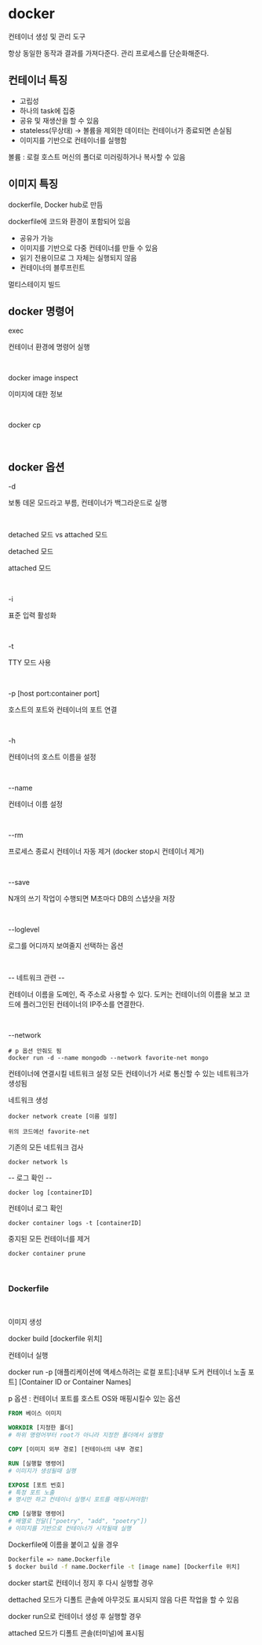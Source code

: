 # docker

컨테이너 생성 및 관리 도구

항상 동일한 동작과 결과를 가져다준다. 관리 프로세스를 단순화해준다.

## 컨테이너 특징

- 고립성
- 하나의 task에 집중
- 공유 및 재생산을 할 수 있음
- stateless(무상태) -> 볼륨을 제외한 데이터는 컨테이너가 종료되면 손실됨
- 이미지를 기반으로 컨테이너를 실행함

볼륨 : 로컬 호스트 머신의 폴더로 미러링하거나 복사할 수 있음


## 이미지 특징
dockerfile, Docker hub로 만듬

dockerfile에 코드와 환경이 포함되어 있음

- 공유가 가능
- 이미지를 기반으로 다중 컨테이너를 만들 수 있음
- 읽기 전용이므로 그 자체는 실행되지 않음
- 컨테이너의 블루프린트

멀티스테이지 빌드
 


## docker 명령어

exec

컨테이너 환경에 명령어 실행

<br>

docker image inspect

이미지에 대한 정보

<br>

docker cp

<br>

## docker 옵션

-d

보통 데몬 모드라고 부름, 컨테이너가 백그라운드로 실행

<br>


detached 모드 vs attached 모드

detached 모드

attached 모드

<br>

-i

표준 입력 활성화

<br>

-t

TTY 모드 사용

<br>

-p [host port:container port]

호스트의 포트와 컨테이너의 포트 연결

<br>

-h

컨테이너의 호스트 이름을 설정

<br>

--name

컨테이너 이름 설정

<br>

--rm

프로세스 종료시 컨테이너 자동 제거
(docker stop시 컨테이너 제거)

<br>

--save

N개의 쓰기 작업이 수행되면 M초마다 DB의 스냅샷을 저장

<br>

--loglevel

로그를 어디까지 보여줄지 선택하는 옵션

<br>

-- 네트워크 관련 --

컨테이너 이름을 도메인, 즉 주소로 사용할 수 있다.
도커는 컨테이너의 이름을 보고 코드에 플러그인된 컨테이너의 IP주소를 연결한다.


<br>

--network

```
# p 옵션 안줘도 됨
docker run -d --name mongodb --network favorite-net mongo
```

컨테이너에 연결시킬 네트워크 설정
모든 컨테이너가 서로 통신할 수 있는 네트워크가 생성됨


네트워크 생성
```
docker network create [이름 설정]

위의 코드에선 favorite-net
```

기존의 모든 네트워크 검사
```
docker network ls
```


-- 로그 확인 --
```
docker log [containerID]
```


컨테이너 로그 확인
```
docker container logs -t [containerID]
```

중지된 모든 컨테이너를 제거
```
docker container prune
```

<br>



### Dockerfile

<br>

이미지 생성

docker build [dockerfile 위치]

컨테이너 실행

docker run -p [애플리케이션에 액세스하려는 로컬 포트]:[내부 도커 컨테이너 노출 포트] [Container ID or Container Names]

p 옵션 : 컨테이너 포트를 호스트 OS와 매핑시킬수 있는 옵션

```Dockerfile
FROM 베이스 이미지

WORKDIR [지정한 폴더]
# 하위 명령어부터 root가 아니라 지정한 폴더에서 실행함

COPY [이미지 외부 경로] [컨테이너의 내부 경로]

RUN [실행할 명령어]
# 이미지가 생성될때 실행

EXPOSE [포트 번호]
# 특정 포트 노출
# 명시만 하고 컨테이너 실행시 포트를 매핑시켜야함!

CMD [실행할 명령어]
# 배열로 전달(["poetry", "add", "poetry"])
# 이미지를 기반으로 컨테이너가 시작될때 실행

```

Dockerfile에 이름을 붙이고 싶을 경우
```bash
Dockerfile => name.Dockerfile
$ docker build -f name.Dockerfile -t [image name] [Dockerfile 위치]
```

docker start로 컨테이너 정지 후 다시 실행할 경우

dettached 모드가 디폴트
콘솔에 아무것도 표시되지 않음
다른 작업을 할 수 있음

docker run으로 컨테이너 생성 후 실행할 경우

attached 모드가 디폴트
콘솔(터미널)에 표시됨

